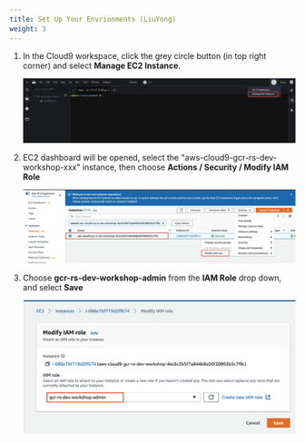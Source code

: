 ```yaml
---
title: Set Up Your Envrionments (LiuYong)
weight: 3
---
```


1. In the Cloud9 workspace, click the grey circle button (in top right corner) and select **Manage EC2 Instance**.

    ![Cloud9 Manage EC2 Instance](/images/cloud9-manage-ec2.png)

2. EC2 dashboard will be opened, select the "aws-cloud9-gcr-rs-dev-workshop-xxx" instance, then choose **Actions / Security / Modify IAM Role**

    ![EC2 Modify Role](/images/ec2-modify-role.png)

3. Choose **gcr-rs-dev-workshop-admin** from the **IAM Role** drop down, and select **Save**

    ![EC2 Modify Role](/images/ec2-select-role.png)

